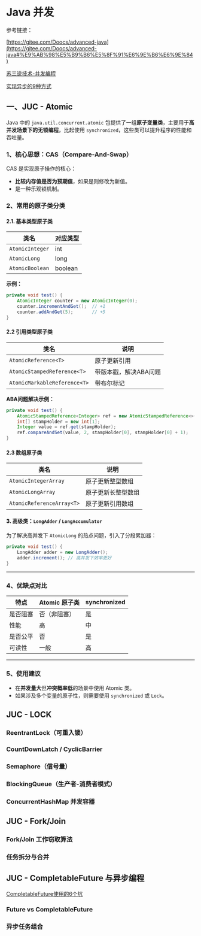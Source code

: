 # Java 并发

参考链接：

[https://gitee.com/Doocs/advanced-java](https://gitee.com/Doocs/advanced-java#%E9%AB%98%E5%B9%B6%E5%8F%91%E6%9E%B6%E6%9E%84)

[苏三说技术-并发编程](https://mp.weixin.qq.com/s/jUu1k1oKyzt-4wZyDHJp2w)

[实现异步的9种方式](https://mp.weixin.qq.com/s/eTQwT-zFgHgNVJ_nNAZidw)

## 一、JUC - Atomic

Java 中的 `java.util.concurrent.atomic` 包提供了一组**原子变量类**，主要用于**高并发场景下的无锁编程**，比起使用
`synchronized`，这些类可以提升程序的性能和吞吐量。

### 1、核心思想：CAS（Compare-And-Swap）

CAS 是实现原子操作的核心：

- **比较内存值是否为预期值**，如果是则修改为新值。
- 是一种乐观锁机制。

### 2、常用的原子类分类

#### 2.1. 基本类型原子类

| 类名              | 对应类型    |
|-----------------|---------|
| `AtomicInteger` | int     |
| `AtomicLong`    | long    |
| `AtomicBoolean` | boolean |

**示例：**

```java
private void test() {
    AtomicInteger counter = new AtomicInteger(0);
    counter.incrementAndGet();  // +1
    counter.addAndGet(5);       // +5
}
```

#### 2.2 引用类型原子类

| 类名                           | 说明           |
|------------------------------|--------------|
| `AtomicReference<T>`         | 原子更新引用       |
| `AtomicStampedReference<T>`  | 带版本戳，解决ABA问题 |
| `AtomicMarkableReference<T>` | 带布尔标记        |

**ABA问题解决示例：**

```java
private void test() {
    AtomicStampedReference<Integer> ref = new AtomicStampedReference<>(1, 0);
    int[] stampHolder = new int[1];
    Integer value = ref.get(stampHolder);
    ref.compareAndSet(value, 2, stampHolder[0], stampHolder[0] + 1);
}
```

#### 2.3 数组原子类

| 类名                        | 说明        |
|---------------------------|-----------|
| `AtomicIntegerArray`      | 原子更新整型数组  |
| `AtomicLongArray`         | 原子更新长整型数组 |
| `AtomicReferenceArray<T>` | 原子更新引用数组  |

#### 3. 高级类：`LongAdder` / `LongAccumulator`

为了解决高并发下 `AtomicLong` 的热点问题，引入了分段累加器：

```java
private void test() {
    LongAdder adder = new LongAdder();
    adder.increment(); // 高并发下效率更好
}
```

---

### 4、优缺点对比

| 特点   | Atomic 原子类 | synchronized |
|------|------------|--------------|
| 是否阻塞 | 否（非阻塞）     | 是            |
| 性能   | 高          | 中            |
| 是否公平 | 否          | 是            |
| 可读性  | 一般         | 高            |

---

### 5、使用建议

- 在**并发量大**但**冲突概率低**的场景中使用 Atomic 类。
- 如果涉及多个变量的原子性，则需要使用 `synchronized` 或 `Lock`。

## JUC - LOCK

### ReentrantLock（可重入锁）

### CountDownLatch / CyclicBarrier

### Semaphore（信号量）

### BlockingQueue（生产者-消费者模式）

### ConcurrentHashMap 并发容器

## JUC - Fork/Join

### Fork/Join 工作窃取算法

### 任务拆分与合并

## JUC - CompletableFuture 与异步编程

[CompletableFuture使用的6个坑](https://mp.weixin.qq.com/s/_Qre84czFDNNQVQArbY2UA)

### Future vs CompletableFuture

### 异步任务组合
